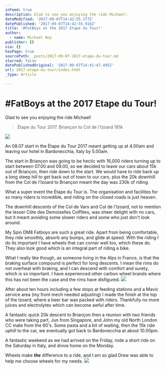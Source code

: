 ```yaml
---
inFeed: true
description: Glad to see you enjoying the ride Michael!
dateModified: '2017-09-07T14:42:55.377Z'
datePublished: '2017-09-07T14:42:55.916Z'
title: '#FatBoys at the 2017 Etape du Tour!'
author:
  - name: Michael Hoy
publisher: {}
via: {}
hasPage: true
sourcePath: _posts/2017-09-07-2017-etape-du-tour.md
starred: false
datePublishedOriginal: '2017-09-07T14:41:47.495Z'
url: 2017-etape-du-tour/index.html
_type: Article

---
```

# \#FatBoys at the 2017 Etape du Tour!

Glad to see you enjoying the ride Michael!

> Étape du Tour 2017\.   Briançon to Col de l'Izoard     181k

![](https://the-grid-user-content.s3-us-west-2.amazonaws.com/96c32eae-ef11-4d81-a699-bda077b33e47.jpg)

An 08.07 start in the Étape du Tour 2017 meant getting up at 4.00am and leaving our hotel in Bardonecchia, Italy by 5.00am.

The start in Briançon was going to be hectic with 16,000 riders turning up to start between 07.00 and 09.00, so we decided to leave our cars about 15k out of Briançon, then ride down to the start.  We would have to ride back up a long steep hill to get back out of town to our cars, plus the 20k downhill from the Col de l'Izoard to Briançon meant the day was 230k of riding.

What a super event the Étape du Tour is. The organisation and facilities for so many riders is incredible, and riding on the closed roads is just heaven.

The downhill descents of the Col de Vars and Col de l'Izoard, not to mention the lesser Côte des Demoiselles Coiffées, was sheer delight with no cars, but it meant avoiding some slower riders and some who just don't look around.

My Spin DM8 Fatboys are such a great ride.  Apart from being comfortable, they ride smoothly, absorb any bumps, and glide at speed. With the riding I do its important I have wheels that can corner well too, which these do.  They also look good which is an integral part of riding a bike.

What I really like though, as someone living in the Alps in France, is that the braking surface compound is perfect for long descents.  I mean the rims do not overheat with braking, and I can descend with comfort and surety, which is so important.  I have experienced other carbon wheel brands where this has not been the case and the rims have disfigured.
![](https://the-grid-user-content.s3-us-west-2.amazonaws.com/11c7d5fc-f89e-452f-a050-b5bb02f08fbf.jpg)

After about ten hours including a few stops at feeding stations and a Mavic service area (my front mech needed adjusting) I made the finish at the top of the Izoard, where a beer bar was packed with riders.  Thankfully no more juices and electrolytes which can become awful after time.

A fantastic quick 20k descent to Briançon then a reunion with two friends who were taking part, Jun from Singapore, and John my old North London CC mate from the 60's.  Some pasta and a bit of waiting, then the 15k ride uphill to the car, we eventually got back to Bardonecchia at about 10.00pm.

A fantastic weekend as we had arrived on the Friday, rode a short ride on the Saturday in Italy, and drove home on the Monday.

Wheels make _**the**_ difference to a ride, and I am so glad Drew was able to help me choose wheels for my needs.
![](https://the-grid-user-content.s3-us-west-2.amazonaws.com/847b2045-8c02-421f-a364-52200fa82f99.jpg)